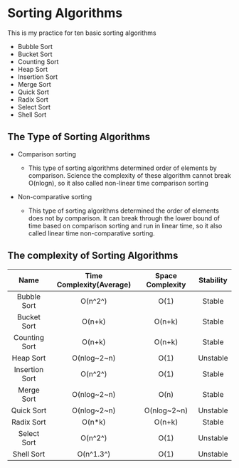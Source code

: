 # Sorting Algorithms
This is my practice for ten basic sorting algorithms
* Bubble Sort
* Bucket Sort
* Counting Sort
* Heap Sort
* Insertion Sort
* Merge Sort
* Quick Sort
* Radix Sort
* Select Sort
* Shell Sort

## The Type of Sorting Algorithms
* Comparison sorting
	* This type of sorting algorithms determined order of elements by comparison. Science the complexity of these algorithm cannot break O(nlogn), so it also called non-linear time comparison sorting  

* Non-comparative sorting
	* This type of sorting algorithms determined the order of elements does not by comparison. It can break through the lower bound of time based on comparison sorting and run in linear time, so it also called linear time non-comparative sorting.

## The complexity of Sorting Algorithms

| Name| Time Complexity(Average) | Space Complexity | Stability|
| :-------: | :-----------: |:-------:|:--------:|
| Bubble Sort   |  O(n^2^)	  | O(1)	  |Stable
| Bucket Sort   |  O(n+k) 	  |O(n+k)	  |Stable
| Counting Sort |  O(n+k) 	  |O(n+k)	  |Stable
| Heap Sort     | O(nlog~2~n) | O(1)	  |Unstable
| Insertion Sort| O(n^2^) 	  | O(1)	  |Stable
| Merge Sort    | O(nlog~2~n) | O(n)	  |Stable
| Quick Sort    | O(nlog~2~n) |O(nlog~2~n)|Unstable
| Radix Sort    | O(n*k)	  |O(n+k)	  |Stable
| Select Sort   | O(n^2^)	  |O(1)		  |Unstable
| Shell Sort    | O(n^1.3^)	  |O(1)		  |Unstable